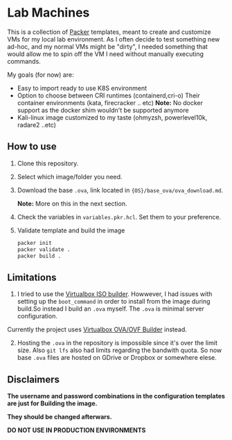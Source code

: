 # Lab Machines

This is a collection of [Packer](https://www.packer.io/) templates, meant to create and customize VMs for my local lab environment.
As I often decide to test something new ad-hoc, and my normal VMs might be "dirty", I needed something that would allow me to spin off the VM I need without manually executing commands.

My goals (for now) are:

- Easy to import ready to use K8S environment
- Option to choose between CRI runtimes (containerd,cri-o)
  Their container environments (kata, firecracker .. etc)
  **Note:** No docker support as the docker shim wouldn't be supported anymore
- Kali-linux image customized to my taste (ohmyzsh, powerlevel10k, radare2 ..etc)

## How to use

1. Clone this repository.
2. Select which image/folder you need.
3. Download the base `.ova`, link located in `{OS}/base_ova/ova_download.md`.

   **Note:** More on this in the next section.

4. Check the variables in `variables.pkr.hcl`. Set them to your preference.
5. Validate template and build the image
   ```sh
   packer init
   packer validate .
   packer build .
   ```

## Limitations

1. I tried to use the [Virtualbox ISO builder](https://www.packer.io/plugins/builders/virtualbox/iso). Howwever, I had issues with setting up the `boot_command` in order to install from the image during build.So instead I build an `.ova` myself. The `.ova` is minimal server configuration.

Currently the project uses [Virtualbox OVA/OVF Builder](https://www.packer.io/plugins/builders/virtualbox/ovf) instead.

2. Hosting the `.ova` in the repository is impossible since it's over the limit size. Also `git lfs` also had limits regarding the bandwith quota. So now base `.ova` files are hosted on GDrive or Dropbox or somewhere elese.

## Disclaimers

**The username and password combinations in the configuration templates are just for Building the image.**

**They should be changed afterwars.**

**DO NOT USE IN PRODUCTION ENVIRONMENTS**
